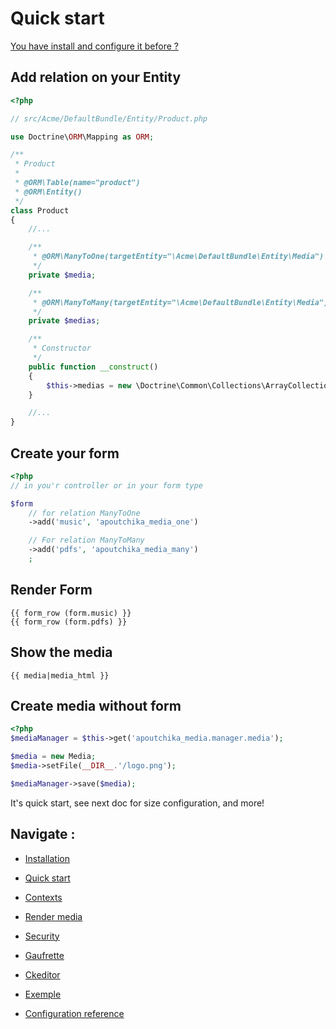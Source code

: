 Quick start
===========

[You have install and configure it before ?](install.md)


Add relation on your Entity
---------------------------

```php
<?php

// src/Acme/DefaultBundle/Entity/Product.php

use Doctrine\ORM\Mapping as ORM;

/**
 * Product
 *
 * @ORM\Table(name="product")
 * @ORM\Entity()
 */
class Product
{
    //...

    /**
     * @ORM\ManyToOne(targetEntity="\Acme\DefaultBundle\Entity\Media")
     */
    private $media;

    /**
     * @ORM\ManyToMany(targetEntity="\Acme\DefaultBundle\Entity\Media")
     */
    private $medias;

    /**
     * Constructor
     */
    public function __construct()
    {
        $this->medias = new \Doctrine\Common\Collections\ArrayCollection();
    }

    //...
}
```


Create your form
----------------

```php
<?php
// in you'r controller or in your form type

$form
    // for relation ManyToOne
    ->add('music', 'apoutchika_media_one')

    // For relation ManyToMany
    ->add('pdfs', 'apoutchika_media_many')
    ;
```

Render Form
------------
```htmljango
{{ form_row (form.music) }}
{{ form_row (form.pdfs) }}
```


Show the media
--------------

```htmljango
{{ media|media_html }}
```


Create media without form
--------------------------

```php
<?php
$mediaManager = $this->get('apoutchika_media.manager.media');

$media = new Media;
$media->setFile(__DIR__.'/logo.png');

$mediaManager->save($media);
```


It's quick start, see next doc for size configuration, and more!

Navigate :
----------

* [Installation](install.md)
* [Quick start](quickstart.md)
* [Contexts](contexts.md)
* [Render media](rendermedia.md)
* [Security](security.md)
* [Gaufrette](gaufrette.md)
* [Ckeditor](ckeditor.md)

* [Exemple](exemple.md)
* [Configuration reference](configuration_reference.md)
